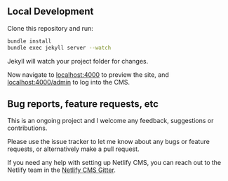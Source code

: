 

## Local Development

Clone this repository and run:

```bash
bundle install
bundle exec jekyll server --watch
```
Jekyll will watch your project folder for changes.

Now navigate to [localhost:4000](http://localhost:4000/) to preview the site, and
[localhost:4000/admin](http://localhost:4000/admin) to log into the CMS.

## Bug reports, feature requests, etc

This is an ongoing project and I welcome any feedback, suggestions or contributions.

Please use the issue tracker to let me know about any bugs or feature requests, or alternatively make a pull request.

If you need any help with setting up Netlify CMS, you can reach out to the Netlify team in the [Netlify CMS Gitter](https://gitter.im/netlify/netlifycms).
